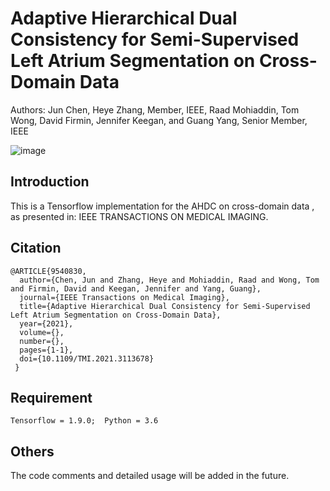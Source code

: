 # Adaptive Hierarchical Dual Consistency for Semi-Supervised Left Atrium Segmentation on Cross-Domain Data
Authors: Jun Chen, Heye Zhang, Member, IEEE, Raad Mohiaddin, Tom Wong, David Firmin, Jennifer Keegan, and Guang Yang, Senior Member, IEEE

![image](https://github.com/Heye-SYSU/AHDC/blob/main/Framework.jpeg)

## Introduction
This is a Tensorflow implementation for the AHDC on cross-domain data , as presented in: IEEE TRANSACTIONS ON MEDICAL IMAGING.

## Citation
```
@ARTICLE{9540830,
  author={Chen, Jun and Zhang, Heye and Mohiaddin, Raad and Wong, Tom and Firmin, David and Keegan, Jennifer and Yang, Guang},
  journal={IEEE Transactions on Medical Imaging}, 
  title={Adaptive Hierarchical Dual Consistency for Semi-Supervised Left Atrium Segmentation on Cross-Domain Data}, 
  year={2021},
  volume={},
  number={},
  pages={1-1},
  doi={10.1109/TMI.2021.3113678}
 }
```

## Requirement
```
Tensorflow = 1.9.0;  Python = 3.6
```
  
## Others
The code comments and detailed usage will be added in the future.
